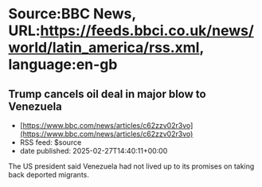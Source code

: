 # Source:BBC News, URL:https://feeds.bbci.co.uk/news/world/latin_america/rss.xml, language:en-gb

## Trump cancels oil deal in major blow to Venezuela
 - [https://www.bbc.com/news/articles/c62zzv02r3vo](https://www.bbc.com/news/articles/c62zzv02r3vo)
 - RSS feed: $source
 - date published: 2025-02-27T14:40:11+00:00

The US president said Venezuela had not lived up to its promises on taking back deported migrants.

